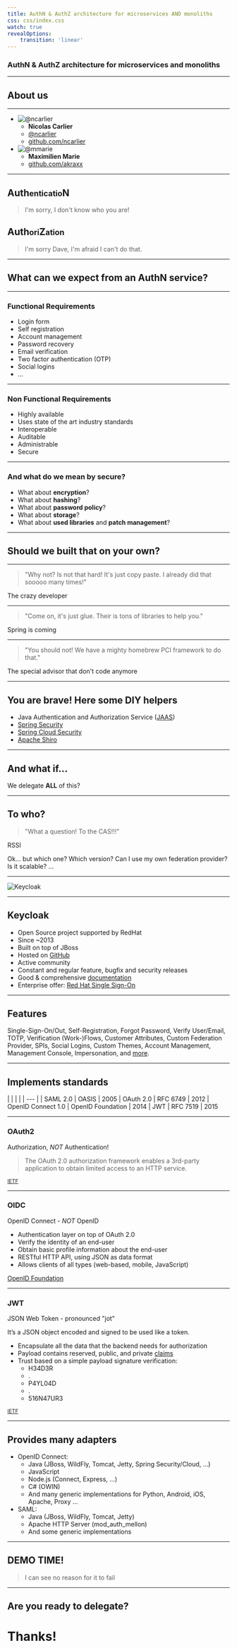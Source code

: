 ```yaml
---
title: AuthN & AuthZ architecture for microservices AND monoliths
css: css/index.css
watch: true
revealOptions:
    transition: 'linear'
---
```


### **AuthN** & **AuthZ** architecture for **microservices** and **monoliths**

---

## About us

----

<!-- .slide: class="about" -->

- ![@ncarlier](img/ncarlier.jpg)
  - **Nicolas Carlier**
  - <i class="fa fa-twitter"></i> [@ncarlier](https://twitter.com/ncarlier)
  - <i class="fa fa-github"></i> [github.com/ncarlier](https://github.com/ncarlier)
- ![@mmarie](img/mmarie.jpg)
  - **Maximilien Marie**
  - <i class="fa fa-github"></i> [github.com/akraxx](https://github.com/akraxx)

---

## Auth<small>enticatio</small>N

> I'm sorry, I don't know who you are!

## Auth<small>ori</small>Z<small>ation</small>


> I'm sorry Dave, I'm afraid I can't do that.

---

## What can we expect from an AuthN service?

----

### Functional Requirements

- Login form
- Self registration
- Account management
- Password recovery
- Email verification
- Two factor authentication (OTP)
- Social logins
- ...

----

### Non Functional Requirements

- Highly available
- Uses state of the art industry standards
- Interoperable
- Auditable
- Administrable
- Secure

----

### And what do we mean by **secure**?

- What about **encryption**?
- What about **hashing**?
- What about **password policy**?
- What about **storage**?
- What about **used libraries** and **patch management**?

---

## Should we built that on your **own?**

----

> "Why not? Is not that hard! It's just copy paste. I already did that sooooo
> many times!"

The crazy developer <!-- .element: class="signature" -->

----

> "Come on, it's just glue. Their is tons of libraries to help you."

Spring is coming <!-- .element: class="signature" -->

----

> "You should not! We have a mighty homebrew PCI framework to do that."

The special advisor that don't code anymore <!-- .element: class="signature" -->

---

## You are **brave**! Here some DIY helpers

- Java Authentication and Authorization Service ([JAAS](http://docs.oracle.com/javase/7/docs/technotes/guides/security/jaas/JAASRefGuide.html))
- [Spring Security](https://projects.spring.io/spring-security/)
- [Spring Cloud Security](https://cloud.spring.io/spring-cloud-security/)
- [Apache Shiro](https://shiro.apache.org/)

---

## And what **if**...

We delegate **ALL** of this?

---

## To **who**?

> "What a question! To the CAS!!!"

RSSI <!-- .element: class="signature" -->

Ok... but which one? Which version? Can I use my own federation provider? Is it
scalable? ...

---

![Keycloak](img/keycloak-logo.png)

---

## Keycloak

- Open Source project supported by RedHat
- Since ~2013
- Built on top of JBoss
- Hosted on [GitHub](https://github.com/keycloak/keycloak)
- Active community
- Constant and regular feature, bugfix and security releases
- Good & comprehensive [documentation](http://www.keycloak.org/documentation.html)
- Enterprise offer: [Red Hat Single Sign-On](https://access.redhat.com/documentation/en/red-hat-single-sign-on/)

---

## Features

Single-Sign-On/Out, Self-Registration, Forgot Password, Verify User/Email, TOTP,
Verification (Work-)Flows, Customer Attributes, Custom Federation Provider,
SPIs, Social Logins, Custom Themes, Account Management, Management Console,
Impersonation, and [more](https://keycloak.gitbooks.io/documentation/server_admin/topics/overview/features.html).

---

## Implements standards

| | | |
| --- |
| SAML 2.0 | OASIS | 2005
| OAuth 2.0 | RFC 6749 | 2012
| OpenID Connect 1.0 | OpenID Foundation | 2014
| JWT | RFC 7519 | 2015

----

### OAuth2

Authorization, *NOT* Authentication!

> The OAuth 2.0 authorization framework enables a 3rd-party application to obtain limited access to an HTTP service.

<small>[IETF](https://tools.ietf.org/html/rfc6749)</small>

----

### OIDC

OpenID Connect - *NOT* OpenID

- Authentication layer on top of OAuth 2.0
- Verify the identity of an end-user
- Obtain basic profile information about the end-user
- RESTful HTTP API, using JSON as data format
- Allows clients of all types (web-based, mobile, JavaScript)


[OpenID Foundation](http://openid.net/connect)

----

<!-- .slide: class="jwt" -->

### JWT

JSON Web Token - pronounced "jot"

It’s a JSON object encoded and signed to be used like a token.

- Encapsulate all the data that the backend needs for authorization
- Payload contains reserved, public, and private [claims](https://www.iana.org/assignments/jwt/jwt.xhtml)
- Trust based on a simple payload signature verification:
  - H34D3R <!-- .element: class="jwt-header" -->
  - .
  - P4YL04D <!-- .element: class="jwt-payload" -->
  - .
  - 516N47UR3 <!-- .element: class="jwt-signature" -->

<small>[IETF](https://tools.ietf.org/html/rfc7519)</small>

---

## Provides many adapters

- OpenID Connect:
  - Java (JBoss, WildFly, Tomcat, Jetty, Spring Security/Cloud, ...)
  - JavaScript
  - Node.js (Connect, Express, ...)
  - C# (OWIN)
  - And many generic implementations for Python, Android, iOS, Apache, Proxy ...
- SAML:
  - Java (JBoss, WildFly, Tomcat, Jetty)
  - Apache HTTP Server (mod_auth_mellon)
  - And some generic implementations

---

<!-- .slide: data-background="img/demo.jpg" -->

## DEMO TIME!

> I can see no reason for it to fail

---

<!-- .slide: data-background="img/qa.jpg", class="conclusion" -->

## Are you ready to delegate?

# Thanks!


